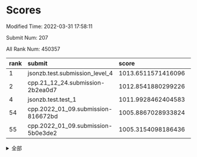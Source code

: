 # Scores

Modified Time: 2022-03-31 17:58:11

Submit Num: 207

All Rank Num: 450357

| rank |               submit               |       score        |       sigma        | pk_num |
| :--- | :--------------------------------- | :----------------- | :----------------- | :----- |
| 1    | jsonzb.test.submission_level_4     | 1013.6511571416096 | 0.8276941406751299 | 8700   |
| 2    | cpp.21_12_24.submission-2b2ea0d7   | 1012.8541880299226 | 0.8136977642335907 | 8703   |
| 4    | jsonzb.test.test_1                 | 1011.9928462404583 | 0.797336819971949  | 8704   |
| 54   | cpp.2022_01_09.submission-816672bd | 1005.8867028933824 | 0.7123824489396058 | 8702   |
| 55   | cpp.2022_01_09.submission-5b0e3de2 | 1005.3154098186436 | 0.7145752413593192 | 8704   |


<details>
<summary>全部</summary>

| rank |                 submit                 |       score        |       sigma        | pk_num |
| :--- | :------------------------------------- | :----------------- | :----------------- | :----- |
| 1    | jsonzb.test.submission_level_4         | 1013.6511571416096 | 0.8276941406751299 | 8700   |
| 2    | cpp.21_12_24.submission-2b2ea0d7       | 1012.8541880299226 | 0.8136977642335907 | 8703   |
| 3    | gobigger.level_3.submission_level_3_0  | 1012.1080231463702 | 0.7768524565372267 | 8705   |
| 4    | jsonzb.test.test_1                     | 1011.9928462404583 | 0.797336819971949  | 8704   |
| 5    | gobigger.level_3.submission_level_3_19 | 1011.7436371517878 | 0.7612311847557729 | 8702   |
| 6    | gobigger.level_3.submission_level_3_40 | 1011.20362081817   | 0.7719064881480374 | 8707   |
| 7    | gobigger.level_3.submission_level_3_39 | 1011.1498886390965 | 0.7929773577285616 | 8702   |
| 8    | gobigger.level_3.submission_level_3_12 | 1011.0157309297008 | 0.7717417508205852 | 8704   |
| 9    | gobigger.level_3.submission_level_3_26 | 1010.9981420638142 | 0.7855412725577577 | 8705   |
| 10   | gobigger.level_3.submission_level_3_36 | 1010.9020886095363 | 0.7689697422341053 | 8703   |
| 11   | gobigger.level_3.submission_level_3_31 | 1010.7418022512364 | 0.7576945248614325 | 8706   |
| 12   | gobigger.level_3.submission_level_3_38 | 1010.6798924267817 | 0.7567267822300816 | 8700   |
| 13   | gobigger.level_3.submission_level_3_45 | 1010.5550720358095 | 0.773578598557455  | 8705   |
| 14   | gobigger.level_3.submission_level_3_27 | 1010.5338254029501 | 0.7677189731277279 | 8702   |
| 15   | gobigger.level_3.submission_level_3_3  | 1010.5052594684345 | 0.7634641217008729 | 8703   |
| 16   | gobigger.level_3.submission_level_3_9  | 1010.4654870101817 | 0.763308389814044  | 8694   |
| 17   | gobigger.level_3.submission_level_3_32 | 1010.4500298527806 | 0.7571401844000478 | 8707   |
| 18   | gobigger.level_3.submission_level_3_2  | 1010.4340432153275 | 0.7738145924462038 | 8701   |
| 19   | gobigger.level_3.submission_level_3_1  | 1010.4241748416674 | 0.7609810091439787 | 8704   |
| 20   | gobigger.level_3.submission_level_3_21 | 1010.4212360031057 | 0.7549052613607049 | 8697   |
| 21   | gobigger.level_3.submission_level_3_14 | 1010.3632383505288 | 0.7744173967587815 | 8705   |
| 22   | gobigger.level_3.submission_level_3_44 | 1010.3554602760058 | 0.7415354967057697 | 8703   |
| 23   | gobigger.level_3.submission_level_3_23 | 1010.3431800094731 | 0.7644114676437053 | 8699   |
| 24   | gobigger.level_3.submission_level_3_48 | 1010.2561553654634 | 0.7797191275638501 | 8707   |
| 25   | gobigger.level_3.submission_level_3_30 | 1010.2484054181042 | 0.756495714249776  | 8700   |
| 26   | gobigger.level_3.submission_level_3_42 | 1010.1836610854609 | 0.7423684256940467 | 8702   |
| 27   | gobigger.level_3.submission_level_3_22 | 1010.1165761368505 | 0.7662078507148171 | 8703   |
| 28   | gobigger.level_3.submission_level_3_49 | 1010.1108784653412 | 0.7645155039052037 | 8700   |
| 29   | gobigger.level_3.submission_level_3_13 | 1010.1052875798703 | 0.771539715754345  | 8698   |
| 30   | gobigger.level_3.submission_level_3_15 | 1010.0181919121216 | 0.7485297123710546 | 8699   |
| 31   | gobigger.level_3.submission_level_3_46 | 1010.0072856626741 | 0.7610821880461306 | 8702   |
| 32   | gobigger.level_3.submission_level_3_17 | 1010.000653608232  | 0.777671601390079  | 8701   |
| 33   | gobigger.level_3.submission_level_3_35 | 1009.9940463102183 | 0.7520162723397286 | 8707   |
| 34   | gobigger.level_3.submission_level_3_37 | 1009.9898249822161 | 0.7486748438470695 | 8703   |
| 35   | gobigger.level_3.submission_level_3_29 | 1009.8451514483999 | 0.7648679801726155 | 8701   |
| 36   | gobigger.level_3.submission_level_3_8  | 1009.8350257942778 | 0.7658794685328293 | 8704   |
| 37   | gobigger.level_3.submission_level_3_43 | 1009.8077424972005 | 0.7561480349091884 | 8707   |
| 38   | gobigger.level_3.submission_level_3_24 | 1009.7367961875905 | 0.7523107401312515 | 8700   |
| 39   | gobigger.level_3.submission_level_3_16 | 1009.716064072246  | 0.7656481029668515 | 8701   |
| 40   | gobigger.level_3.submission_level_3_18 | 1009.5440701151554 | 0.7433724990596523 | 8700   |
| 41   | gobigger.level_3.submission_level_3_5  | 1009.5165553365464 | 0.7545503449631967 | 8699   |
| 42   | gobigger.level_3.submission_level_3_47 | 1009.5045846386298 | 0.7484780041309395 | 8699   |
| 43   | gobigger.level_3.submission_level_3_4  | 1009.4694094215996 | 0.754599272604783  | 8700   |
| 44   | gobigger.level_3.submission_level_3_7  | 1009.4496697559963 | 0.7574519597465754 | 8693   |
| 45   | gobigger.level_3.submission_level_3_25 | 1009.448987323429  | 0.7435733439600377 | 8705   |
| 46   | gobigger.level_3.submission_level_3_20 | 1009.2877758180949 | 0.763209786165854  | 8702   |
| 47   | gobigger.level_3.submission_level_3_11 | 1009.2742793984053 | 0.7379645971629327 | 8702   |
| 48   | gobigger.level_3.submission_level_3_10 | 1009.0813032637618 | 0.7356133211353333 | 8700   |
| 49   | gobigger.level_3.submission_level_3_34 | 1009.0768304406524 | 0.748127785045698  | 8699   |
| 50   | gobigger.level_3.submission_level_3_33 | 1008.9634380957885 | 0.7623112043542695 | 8704   |
| 51   | gobigger.level_3.submission_level_3_28 | 1008.8801537152395 | 0.7549034242330421 | 8706   |
| 52   | gobigger.level_3.submission_level_3_6  | 1008.7862835586238 | 0.7429040998913481 | 8701   |
| 53   | gobigger.level_3.submission_level_3_41 | 1008.4269528364306 | 0.732495269359159  | 8703   |
| 54   | cpp.2022_01_09.submission-816672bd     | 1005.8867028933824 | 0.7123824489396058 | 8702   |
| 55   | cpp.2022_01_09.submission-5b0e3de2     | 1005.3154098186436 | 0.7145752413593192 | 8704   |
| 56   | gobigger.level_1.submission_level_1_16 | 1005.2047719835948 | 0.715117676529475  | 8703   |
| 57   | gobigger.level_1.submission_level_1_12 | 1004.6595199350659 | 0.7054197534650146 | 8703   |
| 58   | gobigger.level_1.submission_level_1_0  | 1004.6297622973167 | 0.7161498768711372 | 8705   |
| 59   | gobigger.level_1.submission_level_1_3  | 1004.397526367015  | 0.7134691751143261 | 8701   |
| 60   | gobigger.level_1.submission_level_1_38 | 1004.3462053944446 | 0.7154752295032154 | 8701   |
| 61   | gobigger.level_1.submission_level_1_4  | 1004.3289351292226 | 0.7319925975050086 | 8707   |
| 62   | gobigger.level_1.submission_level_1_36 | 1004.2570066152157 | 0.7204178076968486 | 8705   |
| 63   | gobigger.level_1.submission_level_1_21 | 1004.2222347074897 | 0.7103482408315781 | 8703   |
| 64   | gobigger.level_1.submission_level_1_32 | 1004.1911934990771 | 0.7170027538501852 | 8705   |
| 65   | gobigger.level_1.submission_level_1_44 | 1004.0368930806719 | 0.7072040624255901 | 8702   |
| 66   | gobigger.level_1.submission_level_1_48 | 1004.0349971895175 | 0.7135916362054585 | 8702   |
| 67   | gobigger.level_1.submission_level_1_47 | 1003.9733536794848 | 0.730027654231357  | 8700   |
| 68   | gobigger.level_1.submission_level_1_39 | 1003.8703025483277 | 0.7110475956278478 | 8699   |
| 69   | gobigger.level_1.submission_level_1_7  | 1003.8177528785626 | 0.7134402749186021 | 8701   |
| 70   | gobigger.level_1.submission_level_1_19 | 1003.7601292337076 | 0.7277758992075432 | 8706   |
| 71   | gobigger.level_1.submission_level_1_24 | 1003.6784879237874 | 0.7137304803650238 | 8704   |
| 72   | gobigger.level_1.submission_level_1_43 | 1003.663929832638  | 0.719667166997519  | 8709   |
| 73   | gobigger.level_1.submission_level_1_6  | 1003.5522095629448 | 0.7146477743927351 | 8706   |
| 74   | gobigger.level_1.submission_level_1_1  | 1003.4684536432029 | 0.712027680192411  | 8703   |
| 75   | gobigger.level_1.submission_level_1_26 | 1003.4109614157899 | 0.7094458880664222 | 8702   |
| 76   | gobigger.level_1.submission_level_1_22 | 1003.3845780467756 | 0.72872193249882   | 8700   |
| 77   | gobigger.level_1.submission_level_1_35 | 1003.3832400389864 | 0.722671850130226  | 8707   |
| 78   | gobigger.level_1.submission_level_1_5  | 1003.2348989895892 | 0.7317885283905442 | 8702   |
| 79   | gobigger.level_1.submission_level_1_33 | 1003.2306592621499 | 0.7178893047858731 | 8701   |
| 80   | gobigger.level_1.submission_level_1_17 | 1003.2027574705464 | 0.7178217214143882 | 8703   |
| 81   | gobigger.level_1.submission_level_1_15 | 1003.1966134349576 | 0.7064862157826332 | 8707   |
| 82   | gobigger.level_1.submission_level_1_46 | 1003.1951353673309 | 0.7040497899161294 | 8702   |
| 83   | gobigger.level_1.submission_level_1_14 | 1003.1298552428201 | 0.7208393578096224 | 8704   |
| 84   | gobigger.level_1.submission_level_1_28 | 1003.102456925115  | 0.7134598420197071 | 8697   |
| 85   | gobigger.level_1.submission_level_1_45 | 1003.064806839151  | 0.7134112071751876 | 8704   |
| 86   | gobigger.level_1.submission_level_1_8  | 1003.0580735132934 | 0.7282158622377052 | 8703   |
| 87   | gobigger.level_1.submission_level_1_11 | 1002.9969075627162 | 0.712159779148605  | 8700   |
| 88   | gobigger.level_1.submission_level_1_13 | 1002.9708466569627 | 0.7268407573240281 | 8707   |
| 89   | gobigger.level_1.submission_level_1_10 | 1002.940869590378  | 0.7189176546536481 | 8705   |
| 90   | gobigger.level_1.submission_level_1_31 | 1002.8694336311162 | 0.727608819176598  | 8712   |
| 91   | gobigger.level_1.submission_level_1_20 | 1002.8456429442472 | 0.7181882384441058 | 8706   |
| 92   | gobigger.level_1.submission_level_1_9  | 1002.8216642630246 | 0.7226334723330144 | 8704   |
| 93   | gobigger.level_1.submission_level_1_42 | 1002.8153598710487 | 0.7172606786429718 | 8704   |
| 94   | gobigger.level_1.submission_level_1_30 | 1002.8152774684925 | 0.7126252704672118 | 8704   |
| 95   | gobigger.level_1.submission_level_1_29 | 1002.7560753796121 | 0.7042670767279577 | 8703   |
| 96   | gobigger.level_1.submission_level_1_37 | 1002.7360418932128 | 0.7144983461441016 | 8705   |
| 97   | gobigger.level_1.submission_level_1_34 | 1002.618326410648  | 0.7216235627862216 | 8701   |
| 98   | gobigger.level_1.submission_level_1_18 | 1002.6149972858623 | 0.7088100738585322 | 8702   |
| 99   | gobigger.level_1.submission_level_1_23 | 1002.5938543844208 | 0.699135433458464  | 8706   |
| 100  | gobigger.level_1.submission_level_1_41 | 1002.583160622153  | 0.7116027269896636 | 8700   |
| 101  | gobigger.level_1.submission_level_1_25 | 1002.5600992577762 | 0.7076202675858123 | 8707   |
| 102  | gobigger.level_1.submission_level_1_40 | 1002.5085430353599 | 0.7152250408231422 | 8703   |
| 103  | gobigger.level_1.submission_level_1_2  | 1002.199501450749  | 0.7058812321636494 | 8705   |
| 104  | gobigger.level_1.submission_level_1_49 | 1001.9831407868732 | 0.7076329277557211 | 8704   |
| 105  | gobigger.level_1.submission_level_1_27 | 1001.5040621414053 | 0.7166071465095339 | 8700   |
| 106  | gobigger.random.submission_random_22   | 998.1376485036301  | 0.7062326164222285 | 8707   |
| 107  | gobigger.random.submission_random_21   | 997.8438715872231  | 0.712976996524486  | 8709   |
| 108  | gobigger.random.submission_random_41   | 997.5484670411578  | 0.7057517514747712 | 8700   |
| 109  | gobigger.random.submission_random_38   | 997.24915162709    | 0.7175029890080258 | 8700   |
| 110  | gobigger.random.submission_random_48   | 997.2269084103002  | 0.7037813237594455 | 8705   |
| 111  | gobigger.random.submission_random_47   | 997.0527568875527  | 0.7087393463007221 | 8704   |
| 112  | gobigger.random.submission_random_7    | 996.8085613978043  | 0.7014661283781947 | 8697   |
| 113  | gobigger.random.submission_random_46   | 996.7357894649402  | 0.7156638783731211 | 8704   |
| 114  | gobigger.random.submission_random_2    | 996.6555326200371  | 0.714881766701401  | 8697   |
| 115  | gobigger.random.submission_random_12   | 996.6365401417748  | 0.6929197116120231 | 8698   |
| 116  | gobigger.random.submission_random_28   | 996.6071751341195  | 0.6997776095950472 | 8704   |
| 117  | gobigger.random.submission_random_15   | 996.40390578261    | 0.7057497643603275 | 8706   |
| 118  | gobigger.random.submission_random_13   | 996.2664979771439  | 0.7068988537734876 | 8694   |
| 119  | gobigger.random.submission_random_17   | 996.1701384671155  | 0.7070740740483239 | 8702   |
| 120  | gobigger.random.submission_random_0    | 996.1598618982729  | 0.714833243225982  | 8700   |
| 121  | gobigger.random.submission_random_29   | 996.1586555858855  | 0.7105910717552877 | 8708   |
| 122  | gobigger.random.submission_random_39   | 996.1519371686405  | 0.7035468695574916 | 8703   |
| 123  | gobigger.random.submission_random_45   | 996.1386449067911  | 0.7079495969257572 | 8702   |
| 124  | gobigger.random.submission_random_34   | 996.1359857688819  | 0.7149233244814823 | 8698   |
| 125  | gobigger.random.submission_random_43   | 996.0842868506805  | 0.7018119394337896 | 8706   |
| 126  | gobigger.random.submission_random_25   | 996.0814848032882  | 0.7240137234618049 | 8700   |
| 127  | gobigger.random.submission_random_19   | 996.0574738539692  | 0.7219149875575965 | 8703   |
| 128  | gobigger.random.submission_random_14   | 996.0410924015822  | 0.7087785252115881 | 8706   |
| 129  | gobigger.random.submission_random_42   | 996.0305966308009  | 0.6985702702777257 | 8702   |
| 130  | gobigger.random.submission_random_23   | 995.992356406785   | 0.718199650313615  | 8702   |
| 131  | gobigger.random.submission_random_11   | 995.9716364572985  | 0.7167691445608886 | 8700   |
| 132  | gobigger.random.submission_random_31   | 995.9222682556117  | 0.7227568887594225 | 8704   |
| 133  | gobigger.random.submission_random_37   | 995.921408642618   | 0.7089941647458122 | 8706   |
| 134  | gobigger.random.submission_random_32   | 995.8468242000646  | 0.7174223986533778 | 8703   |
| 135  | gobigger.random.submission_random_20   | 995.7799680421444  | 0.7138382049921411 | 8696   |
| 136  | gobigger.random.submission_random_33   | 995.7622287186123  | 0.7216461399902676 | 8702   |
| 137  | gobigger.random.submission_random_4    | 995.7338038947076  | 0.7071433414467677 | 8699   |
| 138  | gobigger.random.submission_random_3    | 995.6383698482322  | 0.7139142675698387 | 8703   |
| 139  | gobigger.random.submission_random_5    | 995.6000293096452  | 0.6989006643126147 | 8702   |
| 140  | gobigger.random.submission_random_10   | 995.590616119974   | 0.6968156855134358 | 8706   |
| 141  | gobigger.random.submission_random_44   | 995.5816097553732  | 0.7166339823709027 | 8702   |
| 142  | gobigger.random.submission_random_26   | 995.4519628980249  | 0.706319106852603  | 8706   |
| 143  | gobigger.random.submission_random_30   | 995.4241521950864  | 0.7138314632358363 | 8701   |
| 144  | gobigger.random.submission_random_18   | 995.2827645332482  | 0.7237656056189706 | 8710   |
| 145  | gobigger.random.submission_random_6    | 995.2367098288996  | 0.7237998135432352 | 8703   |
| 146  | gobigger.random.submission_random_9    | 995.219852035307   | 0.7032459692323029 | 8704   |
| 147  | gobigger.random.submission_random_24   | 995.1974402326819  | 0.7283344802350977 | 8703   |
| 148  | gobigger.random.submission_random_8    | 995.1927714811102  | 0.7315792011525504 | 8702   |
| 149  | gobigger.random.submission_random_35   | 995.125758308957   | 0.719558039709607  | 8705   |
| 150  | gobigger.random.submission_random_1    | 995.0885486855377  | 0.7132419420950198 | 8700   |
| 151  | gobigger.random.submission_random_16   | 994.9849515460864  | 0.6991456619953833 | 8706   |
| 152  | gobigger.random.submission_random_49   | 994.8878143112911  | 0.7135814914956274 | 8706   |
| 153  | gobigger.random.submission_random_27   | 994.8072867464077  | 0.724703445249585  | 8701   |
| 154  | gobigger.random.submission_random_40   | 994.6807448386486  | 0.7188701101070228 | 8700   |
| 155  | gobigger.random.submission_random_36   | 994.1680988325268  | 0.7206621679967323 | 8702   |
| 156  | gobigger.level_2.submission_level_2_45 | 993.7405232948202  | 0.730374376679747  | 8704   |
| 157  | gobigger.level_2.submission_level_2_19 | 993.7079505075124  | 0.7223182000715955 | 8705   |
| 158  | gobigger.level_2.submission_level_2_21 | 993.6832946990886  | 0.7409637633229844 | 8700   |
| 159  | gobigger.level_2.submission_level_2_6  | 993.459909054205   | 0.7359441363993522 | 8700   |
| 160  | gobigger.level_2.submission_level_2_23 | 993.4467502952328  | 0.7286322071331667 | 8707   |
| 161  | gobigger.level_2.submission_level_2_28 | 993.3455434551311  | 0.744341838211037  | 8710   |
| 162  | gobigger.level_2.submission_level_2_18 | 993.2702950161233  | 0.7313650679417616 | 8704   |
| 163  | gobigger.level_2.submission_level_2_11 | 993.165506083312   | 0.7232425574088254 | 8700   |
| 164  | gobigger.level_2.submission_level_2_24 | 993.15750378585    | 0.7636730287703556 | 8699   |
| 165  | gobigger.level_2.submission_level_2_22 | 993.1245991391731  | 0.7613865652612362 | 8709   |
| 166  | gobigger.level_2.submission_level_2_36 | 992.9630971417675  | 0.7324056693736662 | 8703   |
| 167  | gobigger.level_2.submission_level_2_48 | 992.9483637921686  | 0.7380850561070799 | 8697   |
| 168  | gobigger.level_2.submission_level_2_4  | 992.7674195499575  | 0.7493972935934389 | 8704   |
| 169  | gobigger.level_2.submission_level_2_1  | 992.7408361396629  | 0.7415658031559869 | 8701   |
| 170  | gobigger.level_2.submission_level_2_2  | 992.7042176004243  | 0.7431976133203873 | 8703   |
| 171  | gobigger.level_2.submission_level_2_33 | 992.5701198587974  | 0.740610444899537  | 8698   |
| 172  | gobigger.level_2.submission_level_2_34 | 992.4012981615689  | 0.7390312146791905 | 8708   |
| 173  | gobigger.level_2.submission_level_2_17 | 992.3476323320675  | 0.7459488770466233 | 8702   |
| 174  | gobigger.level_2.submission_level_2_26 | 992.1508737960264  | 0.7334651437110451 | 8703   |
| 175  | gobigger.level_2.submission_level_2_49 | 992.1254273236603  | 0.7381843357752034 | 8701   |
| 176  | gobigger.level_2.submission_level_2_14 | 992.1171869902101  | 0.742010415481925  | 8699   |
| 177  | gobigger.level_2.submission_level_2_30 | 992.0538153844766  | 0.7418720396813904 | 8703   |
| 178  | gobigger.level_2.submission_level_2_40 | 992.0228762091534  | 0.7542284968030828 | 8704   |
| 179  | gobigger.level_2.submission_level_2_47 | 991.9919198664819  | 0.7424891324252979 | 8699   |
| 180  | gobigger.level_2.submission_level_2_32 | 991.9813430536384  | 0.7528296902231061 | 8699   |
| 181  | gobigger.level_2.submission_level_2_20 | 991.9672526252323  | 0.7452586230383604 | 8699   |
| 182  | gobigger.level_2.submission_level_2_3  | 991.7272605912119  | 0.7228956272567727 | 8701   |
| 183  | gobigger.level_2.submission_level_2_29 | 991.7188640874149  | 0.7472822721360999 | 8696   |
| 184  | gobigger.level_2.submission_level_2_16 | 991.6281634088298  | 0.7355894178354688 | 8709   |
| 185  | gobigger.level_2.submission_level_2_44 | 991.6240236631869  | 0.7507635116587128 | 8699   |
| 186  | gobigger.level_2.submission_level_2_27 | 991.6209618623058  | 0.7550617345245102 | 8698   |
| 187  | gobigger.level_2.submission_level_2_31 | 991.5792422203181  | 0.7625985510087067 | 8706   |
| 188  | gobigger.level_2.submission_level_2_42 | 991.5234377848916  | 0.7469055194170189 | 8702   |
| 189  | gobigger.level_2.submission_level_2_0  | 991.5225236686913  | 0.7562921962403188 | 8706   |
| 190  | gobigger.level_2.submission_level_2_8  | 991.4241970891593  | 0.7548196341696185 | 8704   |
| 191  | gobigger.level_2.submission_level_2_15 | 991.3593741510753  | 0.7440126673846793 | 8703   |
| 192  | gobigger.level_2.submission_level_2_5  | 991.3323281141003  | 0.7589436985087818 | 8704   |
| 193  | gobigger.level_2.submission_level_2_43 | 991.3251146607075  | 0.775439578206903  | 8698   |
| 194  | gobigger.level_2.submission_level_2_38 | 991.2787027139848  | 0.7510928885749911 | 8697   |
| 195  | gobigger.level_2.submission_level_2_46 | 991.2458692462769  | 0.7455894104091526 | 8702   |
| 196  | gobigger.level_2.submission_level_2_25 | 991.0909332026141  | 0.7566433885063251 | 8700   |
| 197  | gobigger.level_2.submission_level_2_13 | 991.0774330961178  | 0.7756402003462398 | 8706   |
| 198  | gobigger.level_2.submission_level_2_41 | 991.0178595741352  | 0.7790298799534217 | 8703   |
| 199  | gobigger.level_2.submission_level_2_39 | 990.9942739826786  | 0.7530778040321632 | 8705   |
| 200  | gobigger.level_2.submission_level_2_10 | 990.8459899685396  | 0.7475029044486411 | 8704   |
| 201  | gobigger.level_2.submission_level_2_9  | 990.826269323985   | 0.7329118761950559 | 8702   |
| 202  | gobigger.level_2.submission_level_2_35 | 990.8233684057828  | 0.7946765265852616 | 8703   |
| 203  | gobigger.level_2.submission_level_2_37 | 990.5813903751047  | 0.7664822358029209 | 8694   |
| 204  | gobigger.level_2.submission_level_2_7  | 990.3980292491498  | 0.7555703279883907 | 8702   |
| 205  | gobigger.level_2.submission_level_2_12 | 990.202414828617   | 0.7875589125142135 | 8707   |
| 206  | gobigger.none.submission_none_0        | 977.8352880504718  | 1.279607516110142  | 8700   |
| 207  | gobigger.none.submission_none_1        | 975.6060220064328  | 1.5329964358533203 | 8700   |

</details>